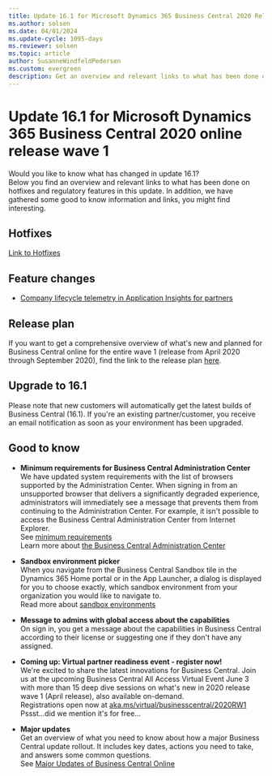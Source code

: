 ```yaml
---
title: Update 16.1 for Microsoft Dynamics 365 Business Central 2020 Release Wave 1
ms.author: solsen
ms.date: 04/01/2024
ms.update-cycle: 1095-days
ms.reviewer: solsen
ms.topic: article
author: SusanneWindfeldPedersen
ms.custom: evergreen
description: Get an overview and relevant links to what has been done on hotfixes and regulatory features in update 16.1.
---
```


# Update 16.1 for Microsoft Dynamics 365 Business Central 2020 online release wave 1
Would you like to know what has changed in update 16.1?   
Below you find an overview and relevant links to what has been done on hotfixes and regulatory features in this update. In addition, we have gathered some good to know information and links, you might find interesting.  

## Hotfixes
[Link to Hotfixes](https://support.microsoft.com/help/4549686)

## Feature changes
- [Company lifecycle telemetry in Application Insights for partners](../administration/telemetry-company-lifecycle-trace.md)   

## Release plan
If you want to get a comprehensive overview of what's new and planned for Business Central online for the entire wave 1 (release from April 2020 through September 2020), find the link to the release plan [here](/dynamics365-release-plan/2020wave1/dynamics365-business-central/planned-features). 

## Upgrade to 16.1
Please note that new customers will automatically get the latest builds of Business Central (16.1). If you're an existing partner/customer, you receive an email notification as soon as your environment has been upgraded. 

## Good to know

- **Minimum requirements for Business Central Administration Center**   
We have updated system requirements with the list of browsers supported by the Administration Center. When signing in from an unsupported browser that delivers a significantly degraded experience, administrators will immediately see a message that prevents them from continuing to the Administration Center. For example, it isn't possible to access the Business Central Administration Center from Internet Explorer.   
See [minimum requirements](/dynamics365/business-central/product-requirements#tac)   
Learn more about [the Business Central Administration Center](../administration/tenant-admin-center.md) 
- **Sandbox environment picker**   
When you navigate from the Business Central Sandbox tile in the Dynamics 365 Home portal or in the App Launcher, a dialog is displayed for you to choose exactly, which sandbox environment from your organization you would like to navigate to.   
Read more about [sandbox environments](../administration/environment-types.md)

- **Message to admins with global access about the capabilities**   
On sign in, you get a message about the capabilities in Business Central according to their license or suggesting one if they don't have any assigned. 

- **Coming up: Virtual partner readiness event - register now!**   
We're excited to share the latest innovations for Business Central. Join us at the upcoming Business Central All Access Virtual Event June 3 with more than 15 deep dive sessions on what's new in 2020 release wave 1 (April release), also available on-demand.  
Registrations open now at [aka.ms/virtual/businesscentral/2020RW1](https://vshow.on24.com/vshow/BCVE/registration/17187)    
Pssst…did we mention it's for free…

- **Major updates**  
Get an overview of what you need to know about how a major Business Central update rollout. It includes key dates, actions you need to take, and answers some common questions.   
See [Major Updates of Business Central Online](../administration/update-rollout-timeline.md)
